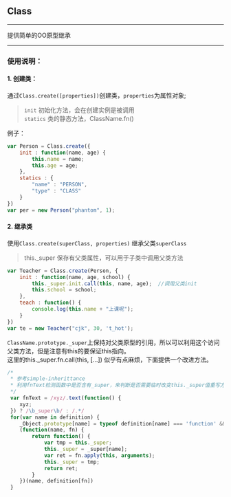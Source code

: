 ## Class  

---  
提供简单的OO原型继承   

---  
### 使用说明：  
#### 1. 创建类： 
通过`Class.create([properties])`创建类，`properties`为属性对象;   
>  `init` 初始化方法，会在创建实例是被调用  
>  `statics` 类的静态方法，ClassName.fn()

例子：  
```javascript  
var Person = Class.create({
    init : function(name, age) {
        this.name = name;
        this.age = age;
    },
    statics : {
        "name" : "PERSON",
        "type" : "CLASS"
    }
})
var per = new Person("phantom", 1);
```  
#### 2. 继承类  
使用`Class.create(superClass, properties)` 继承父类`superClass`  
> this._super 保存有父类属性，可以用于子类中调用父类方法  

```javascript  
var Teacher = Class.create(Person, {
    init : function(name, age, school) {
        this._super.init.call(this, name, age);  //调用父类init
        this.school = school;
    },
    teach : function() {
        console.log(this.name + "上课呢");
    }
})
var te = new Teacher("cjk", 30, 't_hot');
```  
`ClassName.prototype._super`上保持对父类原型的引用，所以可以利用这个访问父类方法，但是注意有this的要保证this指向。  
这里的this._super.fn.call(this, [...]) 似乎有点麻烦，下面提供一个改进方法。   
```javascript 
/*
 * 参考simple-inherittance
 * 利用fnText检测函数中是否含有_super，来判断是否需要临时改变this._super值重写方法。
 */
 var fnText = /xyz/.text(function() {
    xyz;
 }) ? /\b_super\b/ : /.*/ 
 for(var name in definition) {
    _Object.prototype[name] = typeof definition[name] === 'function' && typeof _super[fn] === 'function' && fnText.test(definition[name]) ?
    (function(name, fn) {
        return function() {
            var tmp = this._super;
            this._super = _super[name];
            var ret = fn.apply(this, arguments);
            this._super = tmp;
            return ret;
        }
    })(name, definition[fn])
 }
```

